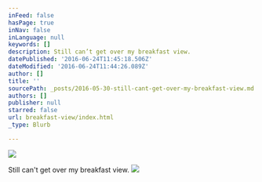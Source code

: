 ```yaml
---
inFeed: false
hasPage: true
inNav: false
inLanguage: null
keywords: []
description: Still can’t get over my breakfast view.
datePublished: '2016-06-24T11:45:18.506Z'
dateModified: '2016-06-24T11:44:26.089Z'
author: []
title: ''
sourcePath: _posts/2016-05-30-still-cant-get-over-my-breakfast-view.md
authors: []
publisher: null
starred: false
url: breakfast-view/index.html
_type: Blurb

---
```

![](https://the-grid-user-content.s3-us-west-2.amazonaws.com/c2ad6c5b-3df3-4e20-b708-ebf01601fb2d.jpg)

Still can't get over my breakfast view.
![](https://the-grid-user-content.s3-us-west-2.amazonaws.com/b2856be7-ae59-40ee-a173-3a66ca485cd4.jpg)